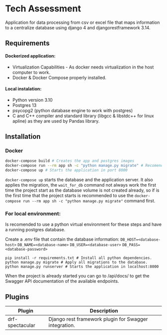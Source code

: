 # Tech Assessment

Application for data processing from csv or excel file that maps information to a centralize database using django 4 and djangorestframework 3.14.

## Requirements

#### Dockerized application:

- Virtualization Capabilities - As docker needs virtualization in the host computer to work.
- Docker & Docker Compose properly installed.

#### Local instalation:
- Python version 3.10
- Postgres 13
- psycopg2 (python database engine to work with postgres)
- C and C++ compiler and standard library (libgcc & libstdc++ for linux apline) as they are used by Pandas library.

## Installation

### Docker

```sh
docker-compose build # Creates the app and postgres images
docker-compose run --rm app sh -c "python manage.py migrate" # Recomended to apply migrations before start application
docker-compose up # Starts the application in port 8000
```
`docker-compose up` starts the database and the application server. It also applies the migration, the `wait_for_db` command not always work the first time the project start as the database volume is not created already, so if is the first time that the project starts is recommended to use the `docker-compose run --rm app sh -c "python manage.py migrate"` command first.

### For local environment:

Is recomended to use a python virtual environment for these steps and have a running postgres database.

Create a .env file that contain the database information:
`DB_HOST=<database-host>`
`DB_NAME=<database-name>`
`DB_USER=<database-user>`
`DB_PASS=<database-password>`

```
pip install -r requirements.txt # Install all python dependencies.
python manage.py migrate # Apply all migrations to the database.
python manage.py runserver # Starts the application in localhost:8000
```

When the project is already started you can go to /api/docs/ to get the Swagger API documentation of the available endpoints.

## Plugins

| Plugin | Description |
| ------ | ------ |
| drf-spectacular | Django rest framework plugin for Swagger integration. |

